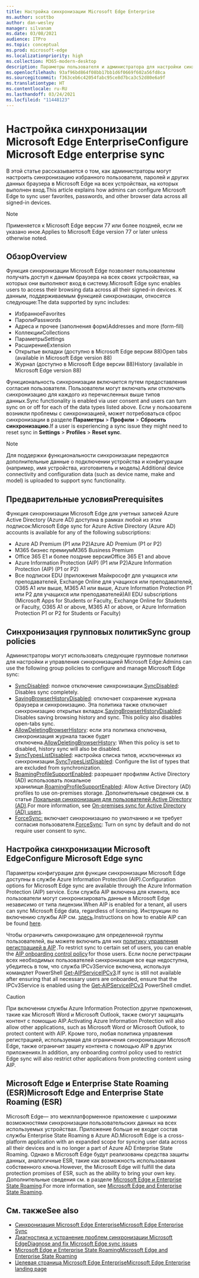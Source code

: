 ```yaml
---
title: Настройка синхронизации Microsoft Edge Enterprise
ms.author: scottbo
author: dan-wesley
manager: silvanam
ms.date: 03/08/2021
audience: ITPro
ms.topic: conceptual
ms.prod: microsoft-edge
ms.localizationpriority: high
ms.collection: M365-modern-desktop
description: Параметры пользователя и администратора для настройки синхронизации избранного, паролей и других данных браузера в Microsoft Edge.
ms.openlocfilehash: 93af96bd864f08bb17bb1d6f0669f602a56fd8ca
ms.sourcegitcommit: f363ceb6c42054fabc95ce8d7bca3c52d80e6a9f
ms.translationtype: HT
ms.contentlocale: ru-RU
ms.lasthandoff: 03/24/2021
ms.locfileid: "11448123"
---
```

# <a name="configure-microsoft-edge-enterprise-sync"></a><span data-ttu-id="85180-103">Настройка синхронизации Microsoft Edge Enterprise</span><span class="sxs-lookup"><span data-stu-id="85180-103">Configure Microsoft Edge enterprise sync</span></span>

<span data-ttu-id="85180-104">В этой статье рассказывается о том, как администраторы могут настроить синхронизацию избранного пользователя, паролей и других данных браузера в Microsoft Edge на всех устройствах, на которых выполнен вход.</span><span class="sxs-lookup"><span data-stu-id="85180-104">This article explains how admins can configure Microsoft Edge to sync user favorites, passwords, and other browser data across all signed-in devices.</span></span>

> [!NOTE]
> <span data-ttu-id="85180-105">Применяется к Microsoft Edge версии 77 или более поздней, если не указано иное.</span><span class="sxs-lookup"><span data-stu-id="85180-105">Applies to Microsoft Edge version 77 or later unless otherwise noted.</span></span>

## <a name="overview"></a><span data-ttu-id="85180-106">Обзор</span><span class="sxs-lookup"><span data-stu-id="85180-106">Overview</span></span>

<span data-ttu-id="85180-107">Функция синхронизации Microsoft Edge позволяет пользователям получать доступ к данным браузера на всех своих устройствах, на которых они выполняют вход в систему.</span><span class="sxs-lookup"><span data-stu-id="85180-107">Microsoft Edge sync enables users to access their browsing data across all their signed-in devices.</span></span> <span data-ttu-id="85180-108">К данным, поддерживаемым функцией синхронизации, относятся следующие:</span><span class="sxs-lookup"><span data-stu-id="85180-108">The data supported by sync includes:</span></span>

- <span data-ttu-id="85180-109">Избранное</span><span class="sxs-lookup"><span data-stu-id="85180-109">Favorites</span></span>
- <span data-ttu-id="85180-110">Пароли</span><span class="sxs-lookup"><span data-stu-id="85180-110">Passwords</span></span>
- <span data-ttu-id="85180-111">Адреса и прочее (заполнения форм)</span><span class="sxs-lookup"><span data-stu-id="85180-111">Addresses and more (form-fill)</span></span>
- <span data-ttu-id="85180-112">Коллекции</span><span class="sxs-lookup"><span data-stu-id="85180-112">Collections</span></span>
- <span data-ttu-id="85180-113">Параметры</span><span class="sxs-lookup"><span data-stu-id="85180-113">Settings</span></span>
- <span data-ttu-id="85180-114">Расширение</span><span class="sxs-lookup"><span data-stu-id="85180-114">Extension</span></span>
- <span data-ttu-id="85180-115">Открытые вкладки (доступно в Microsoft Edge версии 88)</span><span class="sxs-lookup"><span data-stu-id="85180-115">Open tabs (available in Microsoft Edge version 88)</span></span>
- <span data-ttu-id="85180-116">Журнал (доступно в Microsoft Edge версии 88)</span><span class="sxs-lookup"><span data-stu-id="85180-116">History (available in Microsoft Edge version 88)</span></span>

<span data-ttu-id="85180-117">Функциональность синхронизации включается путем предоставления согласия пользователя. Пользователи могут включать или отключать синхронизацию для каждого из перечисленных выше типов данных.</span><span class="sxs-lookup"><span data-stu-id="85180-117">Sync functionality is enabled via user consent and users can turn sync on or off for each of the data types listed above.</span></span> <span data-ttu-id="85180-118">Если у пользователя возникли проблемы с синхронизацией, может потребоваться сброс синхронизации в разделе **Параметры** > **Профили** > **Сбросить синхронизацию**.</span><span class="sxs-lookup"><span data-stu-id="85180-118">If a user is experiencing a sync issue they might need to reset sync in **Settings** > **Profiles** > **Reset sync**.</span></span>

> [!NOTE]
> <span data-ttu-id="85180-119">Для поддержки функциональности синхронизации передаются дополнительные данные о подключении устройства и конфигурации (например, имя устройства, изготовитель и модель).</span><span class="sxs-lookup"><span data-stu-id="85180-119">Additional device connectivity and configuration data (such as device name, make and model) is uploaded to support sync functionality.</span></span>

## <a name="prerequisites"></a><span data-ttu-id="85180-120">Предварительные условия</span><span class="sxs-lookup"><span data-stu-id="85180-120">Prerequisites</span></span>

<span data-ttu-id="85180-121">Функция синхронизации Microsoft Edge для учетных записей Azure Active Directory (Azure AD) доступна в рамках любой из этих подписок:</span><span class="sxs-lookup"><span data-stu-id="85180-121">Microsoft Edge sync for Azure Active Directory (Azure AD) accounts is available for any of the following subscriptions:</span></span>

- <span data-ttu-id="85180-122">Azure AD Premium (P1 или P2)</span><span class="sxs-lookup"><span data-stu-id="85180-122">Azure AD Premium (P1 or P2)</span></span>
- <span data-ttu-id="85180-123">M365 бизнес премиум</span><span class="sxs-lookup"><span data-stu-id="85180-123">M365 Business Premium</span></span>
- <span data-ttu-id="85180-124">Office 365 E1 и более поздние версии</span><span class="sxs-lookup"><span data-stu-id="85180-124">Office 365 E1 and above</span></span>
- <span data-ttu-id="85180-125">Azure Information Protection (AIP) (P1 или P2)</span><span class="sxs-lookup"><span data-stu-id="85180-125">Azure Information Protection (AIP) (P1 or P2)</span></span>
- <span data-ttu-id="85180-126">Все подписки EDU (приложения Майкрософт для учащихся или преподавателей, Exchange Online для учащихся или преподавателей, O365 A1 или выше, M365 A1 или выше, Azure Information Protection P1 или P2 для учащихся или преподавателей)</span><span class="sxs-lookup"><span data-stu-id="85180-126">All EDU subscriptions (Microsoft Apps for Students or Faculty, Exchange Online for Students or Faculty, O365 A1 or above, M365 A1 or above, or Azure Information Protection P1 or P2 for Students or Faculty)</span></span>

## <a name="sync-group-policies"></a><span data-ttu-id="85180-127">Синхронизация групповых политик</span><span class="sxs-lookup"><span data-stu-id="85180-127">Sync group policies</span></span>

<span data-ttu-id="85180-128">Администраторы могут использовать следующие групповые политики для настройки и управления синхронизацией Microsoft Edge:</span><span class="sxs-lookup"><span data-stu-id="85180-128">Admins can use the following group policies to configure and manage Microsoft Edge sync:</span></span>

- <span data-ttu-id="85180-129">[SyncDisabled](./microsoft-edge-policies.md#syncdisabled): полное отключение синхронизации.</span><span class="sxs-lookup"><span data-stu-id="85180-129">[SyncDisabled](./microsoft-edge-policies.md#syncdisabled): Disables sync completely.</span></span>
- <span data-ttu-id="85180-130">[SavingBrowserHistoryDisabled](./microsoft-edge-policies.md#savingbrowserhistorydisabled): отключает сохранение журнала браузера и синхронизацию. Эта политика также отключает синхронизацию открытых вкладок.</span><span class="sxs-lookup"><span data-stu-id="85180-130">[SavingBrowserHistoryDisabled](./microsoft-edge-policies.md#savingbrowserhistorydisabled): Disables saving browsing history and sync. This policy also disables open-tabs sync.</span></span>
- <span data-ttu-id="85180-131">[AllowDeletingBrowserHistory](./microsoft-edge-policies.md#allowdeletingbrowserhistory): если эта политика отключена, синхронизация журнала также будет отключена.</span><span class="sxs-lookup"><span data-stu-id="85180-131">[AllowDeletingBrowserHistory](./microsoft-edge-policies.md#allowdeletingbrowserhistory): When this policy is set to disabled, history sync will also be disabled.</span></span>
- <span data-ttu-id="85180-132">[SyncTypesListDisabled](./microsoft-edge-policies.md#synctypeslistdisabled): настройка списка типов, исключенных из синхронизации.</span><span class="sxs-lookup"><span data-stu-id="85180-132">[SyncTypesListDisabled](./microsoft-edge-policies.md#synctypeslistdisabled): Configure the list of types that are excluded from synchronization.</span></span>
- <span data-ttu-id="85180-133">[RoamingProfileSupportEnabled](./microsoft-edge-policies.md#roamingprofilesupportenabled): разрешает профилям Active Directory (AD) использовать локальное хранилище.</span><span class="sxs-lookup"><span data-stu-id="85180-133">[RoamingProfileSupportEnabled](./microsoft-edge-policies.md#roamingprofilesupportenabled): Allow Active Directory (AD) profiles to use on-premises storage.</span></span> <span data-ttu-id="85180-134">Дополнительные сведения см. в статье [Локальная синхронизация для пользователей Active Directory (AD)](./microsoft-edge-on-premises-sync.md).</span><span class="sxs-lookup"><span data-stu-id="85180-134">For more information, see [On-premises sync for Active Directory (AD) users](./microsoft-edge-on-premises-sync.md).</span></span>
- <span data-ttu-id="85180-135">[ForceSync:]( https://docs.microsoft.com/deployedge/microsoft-edge-policies#forcesync) включает синхронизацию по умолчанию и не требует согласия пользователя.</span><span class="sxs-lookup"><span data-stu-id="85180-135">[ForceSync]( https://docs.microsoft.com/deployedge/microsoft-edge-policies#forcesync): Turn on sync by default and do not require user consent to sync.</span></span>  

## <a name="configure-microsoft-edge-sync"></a><span data-ttu-id="85180-136">Настройка синхронизации Microsoft Edge</span><span class="sxs-lookup"><span data-stu-id="85180-136">Configure Microsoft Edge sync</span></span>

<span data-ttu-id="85180-137">Параметры конфигурации для функции синхронизации Microsoft Edge доступны в службе Azure Information Protection (AIP).</span><span class="sxs-lookup"><span data-stu-id="85180-137">Configuration options for Microsoft Edge sync are available through the Azure Information Protection (AIP) service.</span></span> <span data-ttu-id="85180-138">Если служба AIP включена для клиента, все пользователи могут синхронизировать данные в Microsoft Edge независимо от типа лицензии.</span><span class="sxs-lookup"><span data-stu-id="85180-138">When AIP is enabled for a tenant, all users can sync Microsoft Edge data, regardless of licensing.</span></span> <span data-ttu-id="85180-139">Инструкции по включению службы AIP см. [здесь](/azure/information-protection/activate-office365).</span><span class="sxs-lookup"><span data-stu-id="85180-139">Instructions on how to enable AIP can be found [here](/azure/information-protection/activate-office365).</span></span>

<span data-ttu-id="85180-140">Чтобы ограничить синхронизацию для определенной группы пользователей, вы можете включить для них [политику управления регистрацией в AIP](/powershell/module/aipservice/set-aipserviceonboardingcontrolpolicy?preserve-view=true&view=azureipps) .</span><span class="sxs-lookup"><span data-stu-id="85180-140">To restrict sync to certain set of users, you can enable the [AIP onboarding control policy](/powershell/module/aipservice/set-aipserviceonboardingcontrolpolicy?preserve-view=true&view=azureipps) for those users.</span></span> <span data-ttu-id="85180-141">Если после регистрации всех необходимых пользователей синхронизация все еще недоступна, убедитесь в том, что служба IPCv3Service включена, используя командлет PowerShell [Get-AIPServiceIPCv3](/powershell/module/aipservice/get-aipserviceipcv3?preserve-view=true&view=azureipps).</span><span class="sxs-lookup"><span data-stu-id="85180-141">If sync is still not available after ensuring that all necessary users are onboarded, ensure that the IPCv3Service is enabled using the [Get-AIPServiceIPCv3](/powershell/module/aipservice/get-aipserviceipcv3?preserve-view=true&view=azureipps)  PowerShell cmdlet.</span></span>

> [!CAUTION]
> <span data-ttu-id="85180-142">При включении службы Azure Information Protection другие приложения, такие как Microsoft Word и Microsoft Outlook, также смогут защищать контент с помощью AIP.</span><span class="sxs-lookup"><span data-stu-id="85180-142">Activating Azure Information Protection will also allow other applications, such as Microsoft Word or Microsoft Outlook, to protect content with AIP.</span></span> <span data-ttu-id="85180-143">Кроме того, любая политика управления регистрацией, используемая для ограничения синхронизации Microsoft Edge, также ограничит защиту контента с помощью AIP в других приложениях.</span><span class="sxs-lookup"><span data-stu-id="85180-143">In addition, any onboarding control policy used to restrict Edge sync will also restrict other applications from protecting content using AIP.</span></span>

## <a name="microsoft-edge-and-enterprise-state-roaming-esr"></a><span data-ttu-id="85180-144">Microsoft Edge и Enterprise State Roaming (ESR)</span><span class="sxs-lookup"><span data-stu-id="85180-144">Microsoft Edge and Enterprise State Roaming (ESR)</span></span>

<span data-ttu-id="85180-145">Microsoft Edge— это межплатформенное приложение с широкими возможностями синхронизации пользовательских данных на всех используемых устройствах. Приложение больше не входит состав службы Enterprise State Roaming в Azure AD.</span><span class="sxs-lookup"><span data-stu-id="85180-145">Microsoft Edge is a cross-platform application with an expanded scope for syncing user data across all their devices and is no longer a part of Azure AD Enterprise State Roaming.</span></span> <span data-ttu-id="85180-146">Однако в Microsoft Edge будут реализованы средства защиты данных, аналогичные ESR, такие как возможность использования собственного ключа.</span><span class="sxs-lookup"><span data-stu-id="85180-146">However, the Microsoft Edge will fulfill the data protection promises of ESR, such as the ability to bring your own key.</span></span> <span data-ttu-id="85180-147">Дополнительные сведения см. в разделе [Microsoft Edge и Enterprise State Roaming](microsoft-edge-enterprise-state-roaming.md).</span><span class="sxs-lookup"><span data-stu-id="85180-147">For more information, see [Microsoft Edge and Enterprise State Roaming](microsoft-edge-enterprise-state-roaming.md).</span></span>

## <a name="see-also"></a><span data-ttu-id="85180-148">См. также</span><span class="sxs-lookup"><span data-stu-id="85180-148">See also</span></span>

- [<span data-ttu-id="85180-149">Синхронизация Microsoft Edge Enterprise</span><span class="sxs-lookup"><span data-stu-id="85180-149">Microsoft Edge Enterprise Sync</span></span>](microsoft-edge-enterprise-sync.md)
- [<span data-ttu-id="85180-150">Диагностика и устранение проблем синхронизации Microsoft Edge</span><span class="sxs-lookup"><span data-stu-id="85180-150">Diagnose and fix Microsoft Edge sync issues</span></span>](microsoft-edge-troubleshoot-enterprise-sync.md)
- [<span data-ttu-id="85180-151">Microsoft Edge и Enterprise State Roaming</span><span class="sxs-lookup"><span data-stu-id="85180-151">Microsoft Edge and Enterprise State Roaming</span></span>](microsoft-edge-enterprise-state-roaming.md)
- [<span data-ttu-id="85180-152">Целевая страница Microsoft Edge Enterprise</span><span class="sxs-lookup"><span data-stu-id="85180-152">Microsoft Edge Enterprise landing page</span></span>](https://aka.ms/EdgeEnterprise)